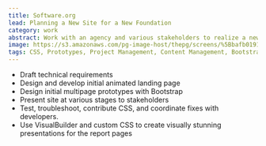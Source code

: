 ```yaml
---
title: Software.org
lead: Planning a New Site for a New Foundation
category: work
abstract: Work with an agency and various stakeholders to realize a new foundation site. Create rich interactive pages and features.
image: https://s3.amazonaws.com/pg-image-host/thepg/screens/%5Bbafb01910d6bc74063008ad51d7844d3%5D_iot2.png
tags: CSS, Prototypes, Project Management, Content Management, Bootstrap
---
```


- Draft technical requirements
- Design and develop initial animated landing page
- Design initial multipage prototypes with Bootstrap
- Present site at various stages to stakeholders
- Test, troubleshoot, contribute CSS, and coordinate fixes with developers.
- Use VisualBuilder and custom CSS to create visually stunning presentations for the report pages

